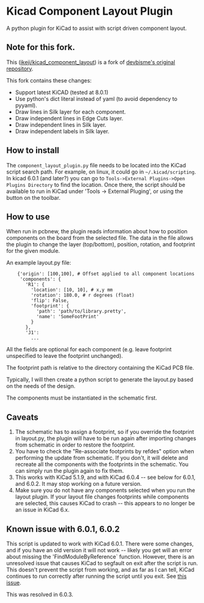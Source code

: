 # Kicad Component Layout Plugin

A python plugin for KiCad to assist with script driven component layout.

## Note for this fork.

This ([ikeji/kicad_component_layout](https://github.com/ikeji/kicad_component_layout)) is a fork of [devbisme's original repository](https://github.com/devbisme/kicad_component_layout).

This fork contains these changes:

- Support latest KiCAD (tested at 8.0.1)
- Use python's dict literal instead of yaml (to avoid dependency to pyyaml).
- Draw lines in Silk layer for each component.
- Draw independent lines in Edge Cuts layer.
- Draw independent lines in Silk layer.
- Draw independent labels in Silk layer.

## How to install

The `component_layout_plugin.py` file needs to be located into the KiCad script search path. For
example, on linux, it could go in `~/.kicad/scripting`. In kicad 6.0.1 (and later?) you can go to
`Tools->External Plugins->Open Plugins Directory` to find the location.
Once there, the script should be available to run in KiCad under 'Tools -> External Pluging', or
using the button on the toolbar.

## How to use

When run in pcbnew, the plugin reads information about how to position components on the board from
the selected file. The data in the file allows the plugin
to change the layer (top/bottom), position, rotation, and footprint for the given module.

An example layout.py file:

```
    {'origin': [100,100], # Offset applied to all component locations
     'components': {
       'R1': {
         'location': [10, 10], # x,y mm
         'rotation': 180.0, # r degrees (float)
         'flip': False,
         'footprint': {
           'path': 'path/to/library.pretty',
           'name': 'SomeFootPrint'
         }
       },
       'J1':
         ...
```

All the fields are optional for each component (e.g. leave footprint unspecified
to leave the footprint unchanged).

The footprint path is relative to the directory containing the KiCad PCB file.

Typically, I will then create a python script to generate the layout.py based on the needs of
the design.

The components must be instantiated in the schematic first.

## Caveats

1. The schematic has to assign a footprint, so if you override the footprint in
layout.py, the plugin will have to be run again after importing changes from
schematic in order to restore the footprint.
2. You have to check the "Re-associate footprints by refdes" option when performing
the update from schematic. If you don't, it will delete and recreate all the
components with the footprints in the schematic. You can simply run the plugin again to fix them.
3. This works with KiCad 5.1.9, and with KiCad 6.0.4 -- see below for 6.0.1, and 6.0.2. It may stop working on a future version.
4. Make sure you do not have any components selected when you run the layout plugin.
If your layout file changes footprints while components are selected, this causes KiCad
to crash -- this appears to no longer be an issue in KiCad 6.x.

## Known issue with 6.0.1, 6.0.2

This script is updated to work with KiCad 6.0.1. There were some changes, and
if you have an old version it will not work -- likely you get will an error
about missing the 'FindModuleByReference` function. However, there is an unresolved
issue that causes KiCad to segfault on exit after the script is run. This doesn't
prevent the script from working, and as far as I can tell, KiCad continues to run
correctly after running the script until you exit.
See [this issue](https://gitlab.com/kicad/code/kicad/-/issues/10951).

This was resolved in 6.0.3. 
